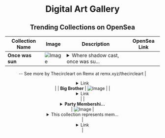 <div align="center">

# Digital Art Gallery

## Trending Collections on OpenSea

| Collection Name                       | Image                                                                                     | Description                       | OpenSea Link                                                                                          |
|---------------------------------------|-------------------------------------------------------------------------------------------|-----------------------------------|--------------------------------------------------------------------------------------------------------|
| **Once was sun** | ![Image](https://i.seadn.io/s/raw/files/8bf1c57f09d108f8bd1d02637e7e4880.jpg?w=500&auto=format?w=200&auto=format) | <details><summary>Where shadow cast, once was su...</summary>Where shadow cast, once was sun.
--
See more by Thecircleart on Remx at remx.xyz/thecircleart</details> | <details><summary>Link</summary>[Once was sun](https://opensea.io/collection/once-was-sun)</details> |
| **Big Brother** | ![Image](https://i.seadn.io/s/raw/files/caaec661056a41fc2b809c0fec312913.jpg?w=500&auto=format?w=200&auto=format) |  | <details><summary>Link</summary>[Big Brother](https://opensea.io/collection/big-brother-15)</details> |
| **<details><summary>Party Membershi...</summary>Party Memberships: PowerSource</details>** | ![Image](https://i.seadn.io/s/raw/files/d927d3099257832e7e94bc703b32b1e5.png?w=500&auto=format?w=200&auto=format) | <details><summary>This collection represents mem...</summary>This collection represents memberships in the following Party: PowerSource. Head to https://base.party.app/party/0x46cb544234525e3b517634c02cee63b8370abde7 to view the Party's latest activity.</details> | <details><summary>Link</summary>[Party Memberships: PowerSource](https://opensea.io/collection/party-memberships-powersource)</details> |

</div>